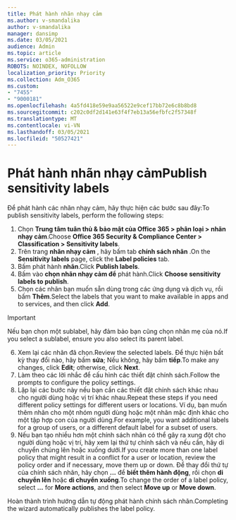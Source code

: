 ```yaml
---
title: Phát hành nhãn nhạy cảm
ms.author: v-smandalika
author: v-smandalika
manager: dansimp
ms.date: 03/05/2021
audience: Admin
ms.topic: article
ms.service: o365-administration
ROBOTS: NOINDEX, NOFOLLOW
localization_priority: Priority
ms.collection: Adm_O365
ms.custom:
- "7455"
- "9000181"
ms.openlocfilehash: 4a5fd418e59e9aa56522e9cef17bb72e6c8b8bd8
ms.sourcegitcommit: c202c0df2d141e63f4f7eb13a56efbfc2f57348f
ms.translationtype: MT
ms.contentlocale: vi-VN
ms.lasthandoff: 03/05/2021
ms.locfileid: "50527421"
---
```

# <a name="publish-sensitivity-labels"></a><span data-ttu-id="f2d93-102">Phát hành nhãn nhạy cảm</span><span class="sxs-lookup"><span data-stu-id="f2d93-102">Publish sensitivity labels</span></span>

<span data-ttu-id="f2d93-103">Để phát hành các nhãn nhạy cảm, hãy thực hiện các bước sau đây:</span><span class="sxs-lookup"><span data-stu-id="f2d93-103">To publish sensitivity labels, perform the following steps:</span></span>

1. <span data-ttu-id="f2d93-104">Chọn **Trung tâm tuân thủ & bảo mật của Office 365 > phân loại > nhãn nhạy cảm**.</span><span class="sxs-lookup"><span data-stu-id="f2d93-104">Choose **Office 365 Security & Compliance Center > Classification > Sensitivity labels**.</span></span>
2. <span data-ttu-id="f2d93-105">Trên trang **nhãn nhạy cảm** , hãy bấm tab **chính sách nhãn** .</span><span class="sxs-lookup"><span data-stu-id="f2d93-105">On the **Sensitivity labels** page, click the **Label policies** tab.</span></span>
3. <span data-ttu-id="f2d93-106">Bấm phát hành **nhãn**.</span><span class="sxs-lookup"><span data-stu-id="f2d93-106">Click **Publish labels**.</span></span>
4. <span data-ttu-id="f2d93-107">Bấm vào **chọn nhãn nhạy cảm để** phát hành.</span><span class="sxs-lookup"><span data-stu-id="f2d93-107">Click **Choose sensitivity labels to publish**.</span></span> 
5. <span data-ttu-id="f2d93-108">Chọn các nhãn bạn muốn sẵn dùng trong các ứng dụng và dịch vụ, rồi bấm **Thêm**.</span><span class="sxs-lookup"><span data-stu-id="f2d93-108">Select the labels that you want to make available in apps and to services, and then click **Add**.</span></span>
> [!IMPORTANT]
> <span data-ttu-id="f2d93-109">Nếu bạn chọn một sublabel, hãy đảm bảo bạn cũng chọn nhãn mẹ của nó.</span><span class="sxs-lookup"><span data-stu-id="f2d93-109">If you select a sublabel, ensure you also select its parent label.</span></span>
6. <span data-ttu-id="f2d93-110">Xem lại các nhãn đã chọn.</span><span class="sxs-lookup"><span data-stu-id="f2d93-110">Review the selected labels.</span></span> <span data-ttu-id="f2d93-111">Để thực hiện bất kỳ thay đổi nào, hãy bấm **sửa**; Nếu không, hãy bấm **tiếp**.</span><span class="sxs-lookup"><span data-stu-id="f2d93-111">To make any changes, click **Edit**; otherwise, click **Next**.</span></span>
7. <span data-ttu-id="f2d93-112">Làm theo các lời nhắc để cấu hình các thiết đặt chính sách.</span><span class="sxs-lookup"><span data-stu-id="f2d93-112">Follow the prompts to configure the policy settings.</span></span>
8. <span data-ttu-id="f2d93-113">Lặp lại các bước này nếu bạn cần các thiết đặt chính sách khác nhau cho người dùng hoặc vị trí khác nhau.</span><span class="sxs-lookup"><span data-stu-id="f2d93-113">Repeat these steps if you need different policy settings for different users or locations.</span></span> <span data-ttu-id="f2d93-114">Ví dụ, bạn muốn thêm nhãn cho một nhóm người dùng hoặc một nhãn mặc định khác cho một tập hợp con của người dùng.</span><span class="sxs-lookup"><span data-stu-id="f2d93-114">For example, you want additional labels for a group of users, or a different default label for a subset of users.</span></span>
9. <span data-ttu-id="f2d93-115">Nếu bạn tạo nhiều hơn một chính sách nhãn có thể gây ra xung đột cho người dùng hoặc vị trí, hãy xem lại thứ tự chính sách và nếu cần, hãy di chuyển chúng lên hoặc xuống dưới.</span><span class="sxs-lookup"><span data-stu-id="f2d93-115">If you create more than one label policy that might result in a conflict for a user or location, review the policy order and if necessary, move them up or down.</span></span> <span data-ttu-id="f2d93-116">Để thay đổi thứ tự của chính sách nhãn, hãy chọn **...** để **biết thêm hành động**, rồi chọn **di chuyển lên** hoặc **di chuyển xuống**.</span><span class="sxs-lookup"><span data-stu-id="f2d93-116">To change the order of a label policy, select **...** for **More actions**, and then select **Move up** or **Move down**.</span></span>

<span data-ttu-id="f2d93-117">Hoàn thành trình hướng dẫn tự động phát hành chính sách nhãn.</span><span class="sxs-lookup"><span data-stu-id="f2d93-117">Completing the wizard automatically publishes the label policy.</span></span>

